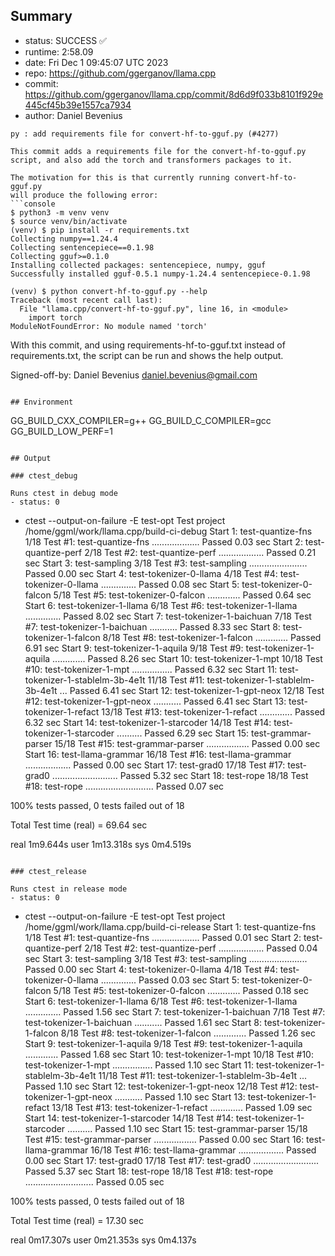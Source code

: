 ## Summary

- status:  SUCCESS ✅
- runtime: 2:58.09
- date:    Fri Dec  1 09:45:07 UTC 2023
- repo:    https://github.com/ggerganov/llama.cpp
- commit:  https://github.com/ggerganov/llama.cpp/commit/8d6d9f033b8101f929e445cf45b39e1557ca7934
- author:  Daniel Bevenius
```
py : add requirements file for convert-hf-to-gguf.py (#4277)

This commit adds a requirements file for the convert-hf-to-gguf.py
script, and also add the torch and transformers packages to it.

The motivation for this is that currently running convert-hf-to-gguf.py
will produce the following error:
```console
$ python3 -m venv venv
$ source venv/bin/activate
(venv) $ pip install -r requirements.txt
Collecting numpy==1.24.4
Collecting sentencepiece==0.1.98
Collecting gguf>=0.1.0
Installing collected packages: sentencepiece, numpy, gguf
Successfully installed gguf-0.5.1 numpy-1.24.4 sentencepiece-0.1.98

(venv) $ python convert-hf-to-gguf.py --help
Traceback (most recent call last):
  File "llama.cpp/convert-hf-to-gguf.py", line 16, in <module>
    import torch
ModuleNotFoundError: No module named 'torch'
```
With this commit, and using requirements-hf-to-gguf.txt instead of
requirements.txt, the script can be run and shows the help output.

Signed-off-by: Daniel Bevenius <daniel.bevenius@gmail.com>
```

## Environment

```
GG_BUILD_CXX_COMPILER=g++
GG_BUILD_C_COMPILER=gcc
GG_BUILD_LOW_PERF=1
```

## Output

### ctest_debug

Runs ctest in debug mode
- status: 0
```
+ ctest --output-on-failure -E test-opt
Test project /home/ggml/work/llama.cpp/build-ci-debug
      Start  1: test-quantize-fns
 1/18 Test  #1: test-quantize-fns ...................   Passed    0.03 sec
      Start  2: test-quantize-perf
 2/18 Test  #2: test-quantize-perf ..................   Passed    0.21 sec
      Start  3: test-sampling
 3/18 Test  #3: test-sampling .......................   Passed    0.00 sec
      Start  4: test-tokenizer-0-llama
 4/18 Test  #4: test-tokenizer-0-llama ..............   Passed    0.08 sec
      Start  5: test-tokenizer-0-falcon
 5/18 Test  #5: test-tokenizer-0-falcon .............   Passed    0.64 sec
      Start  6: test-tokenizer-1-llama
 6/18 Test  #6: test-tokenizer-1-llama ..............   Passed    8.02 sec
      Start  7: test-tokenizer-1-baichuan
 7/18 Test  #7: test-tokenizer-1-baichuan ...........   Passed    8.33 sec
      Start  8: test-tokenizer-1-falcon
 8/18 Test  #8: test-tokenizer-1-falcon .............   Passed    6.91 sec
      Start  9: test-tokenizer-1-aquila
 9/18 Test  #9: test-tokenizer-1-aquila .............   Passed    8.26 sec
      Start 10: test-tokenizer-1-mpt
10/18 Test #10: test-tokenizer-1-mpt ................   Passed    6.32 sec
      Start 11: test-tokenizer-1-stablelm-3b-4e1t
11/18 Test #11: test-tokenizer-1-stablelm-3b-4e1t ...   Passed    6.41 sec
      Start 12: test-tokenizer-1-gpt-neox
12/18 Test #12: test-tokenizer-1-gpt-neox ...........   Passed    6.41 sec
      Start 13: test-tokenizer-1-refact
13/18 Test #13: test-tokenizer-1-refact .............   Passed    6.32 sec
      Start 14: test-tokenizer-1-starcoder
14/18 Test #14: test-tokenizer-1-starcoder ..........   Passed    6.29 sec
      Start 15: test-grammar-parser
15/18 Test #15: test-grammar-parser .................   Passed    0.00 sec
      Start 16: test-llama-grammar
16/18 Test #16: test-llama-grammar ..................   Passed    0.00 sec
      Start 17: test-grad0
17/18 Test #17: test-grad0 ..........................   Passed    5.32 sec
      Start 18: test-rope
18/18 Test #18: test-rope ...........................   Passed    0.07 sec

100% tests passed, 0 tests failed out of 18

Total Test time (real) =  69.64 sec

real	1m9.644s
user	1m13.318s
sys	0m4.519s
```

### ctest_release

Runs ctest in release mode
- status: 0
```
+ ctest --output-on-failure -E test-opt
Test project /home/ggml/work/llama.cpp/build-ci-release
      Start  1: test-quantize-fns
 1/18 Test  #1: test-quantize-fns ...................   Passed    0.01 sec
      Start  2: test-quantize-perf
 2/18 Test  #2: test-quantize-perf ..................   Passed    0.04 sec
      Start  3: test-sampling
 3/18 Test  #3: test-sampling .......................   Passed    0.00 sec
      Start  4: test-tokenizer-0-llama
 4/18 Test  #4: test-tokenizer-0-llama ..............   Passed    0.03 sec
      Start  5: test-tokenizer-0-falcon
 5/18 Test  #5: test-tokenizer-0-falcon .............   Passed    0.18 sec
      Start  6: test-tokenizer-1-llama
 6/18 Test  #6: test-tokenizer-1-llama ..............   Passed    1.56 sec
      Start  7: test-tokenizer-1-baichuan
 7/18 Test  #7: test-tokenizer-1-baichuan ...........   Passed    1.61 sec
      Start  8: test-tokenizer-1-falcon
 8/18 Test  #8: test-tokenizer-1-falcon .............   Passed    1.26 sec
      Start  9: test-tokenizer-1-aquila
 9/18 Test  #9: test-tokenizer-1-aquila .............   Passed    1.68 sec
      Start 10: test-tokenizer-1-mpt
10/18 Test #10: test-tokenizer-1-mpt ................   Passed    1.10 sec
      Start 11: test-tokenizer-1-stablelm-3b-4e1t
11/18 Test #11: test-tokenizer-1-stablelm-3b-4e1t ...   Passed    1.10 sec
      Start 12: test-tokenizer-1-gpt-neox
12/18 Test #12: test-tokenizer-1-gpt-neox ...........   Passed    1.10 sec
      Start 13: test-tokenizer-1-refact
13/18 Test #13: test-tokenizer-1-refact .............   Passed    1.09 sec
      Start 14: test-tokenizer-1-starcoder
14/18 Test #14: test-tokenizer-1-starcoder ..........   Passed    1.10 sec
      Start 15: test-grammar-parser
15/18 Test #15: test-grammar-parser .................   Passed    0.00 sec
      Start 16: test-llama-grammar
16/18 Test #16: test-llama-grammar ..................   Passed    0.00 sec
      Start 17: test-grad0
17/18 Test #17: test-grad0 ..........................   Passed    5.37 sec
      Start 18: test-rope
18/18 Test #18: test-rope ...........................   Passed    0.05 sec

100% tests passed, 0 tests failed out of 18

Total Test time (real) =  17.30 sec

real	0m17.307s
user	0m21.353s
sys	0m4.137s
```
